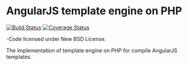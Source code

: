 AngularJS template engine on PHP
================================

[![Build Status](https://travis-ci.org/esvit/php-angular.png)](https://travis-ci.org/esvit/php-angular) [![Coverage Status](https://coveralls.io/repos/esvit/php-angular/badge.png)](https://coveralls.io/r/esvit/php-angular)

-Code licensed under New BSD License.

The implementation of template engine on PHP for compile AngularJS templates.
